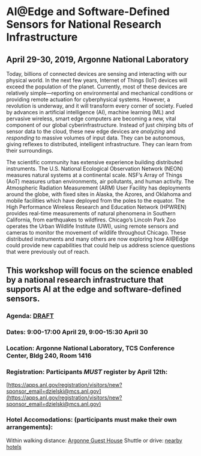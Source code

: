 # AI@Edge and Software-Defined Sensors for National Research Infrastructure
## April 29-30, 2019, Argonne National Laboratory

Today, billions of connected devices are sensing and interacting with our physical world. In the next few years, Internet of Things (IoT) devices will exceed the population of the planet. Currently, most of these devices are relatively simple—reporting on environmental and mechanical conditions or providing remote actuation for cyberphysical systems. However, a revolution is underway, and it will transform every corner of society. Fueled by advances in artificial intelligence (AI), machine learning (ML) and pervasive wireless, smart edge computers are becoming a new, vital component of our global cyberinfrastructure. Instead of just chirping bits of sensor data to the cloud, these new edge devices are _analyzing_ and _responding_ to massive volumes of input data. They can be autonomous, giving reflexes to distributed, intelligent infrastructure.  They can learn from their surroundings. 

The scientific community has extensive experience building distributed instruments. The U.S. National Ecological Observation Network (NEON) measures natural systems at a continental scale. NSF’s Array of Things (AoT) measures urban environments, air pollutants, and human activity. The Atmospheric Radiation Measurement (ARM) User Facility has deployments around the globe, with fixed sites in Alaska, the Azores, and Oklahoma and mobile facilities which have deployed from the poles to the equator. The High Performance Wireless Research and Education Network (HPWREN) provides real-time measurements of natural phenomena in Southern California, from earthquakes to wildfires. Chicago’s Lincoln Park Zoo operates the Urban Wildlife Institute (UWI), using remote sensors and cameras to monitor the movement of wildlife throughout Chicago. These distributed instruments and many others are now exploring how AI@Edge could provide new capabilities that could help us address science questions that were previously out of reach.

## This workshop will focus on the science enabled by a national research infrastructure that supports AI at the edge and software-defined sensors.

### **Agenda:** [DRAFT](agenda.md)

### **Dates:** 9:00-17:00 April 29, 9:00-15:30 April 30

### **Location:**  Argonne National Laboratory, TCS Conference Center, Bldg 240, Room 1416

### **Registration:**  Participants *MUST* register by April 12th:
[https://apps.anl.gov/registration/visitors/new?sponsor_email=dzielski@mcs.anl.gov](https://apps.anl.gov/registration/visitors/new?sponsor_email=dzielski@mcs.anl.gov)

### **Hotel Accomodations:** (participants must make their own arrangements):
Within walking distance: [Argonne Guest House](https://www.anlgh.org/Request-Reservations)
Shuttle or drive: [nearby hotels](https://www.anl.gov/area-accommodations) 




